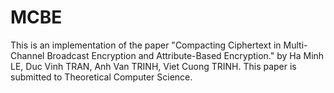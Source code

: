 # MCBE

This is an implementation of the paper "Compacting Ciphertext in Multi-Channel Broadcast Encryption and Attribute-Based Encryption." by Ha Minh LE, Duc Vinh TRAN, Anh Van TRINH, Viet Cuong TRINH. This paper is submitted to Theoretical Computer Science.
